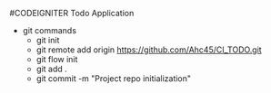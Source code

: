 #CODEIGNITER  Todo Application

* git commands
    - git init
    - git remote add origin https://github.com/Ahc45/CI_TODO.git
    - git flow init
    - git add .
    - git commit -m "Project repo initialization"
